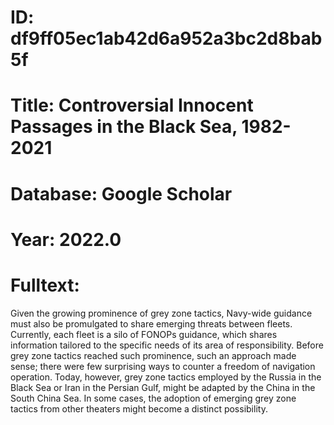 # ID: df9ff05ec1ab42d6a952a3bc2d8bab5f
# Title: Controversial Innocent Passages in the Black Sea, 1982-2021
# Database: Google Scholar
# Year: 2022.0
# Fulltext:
Given the growing prominence of grey zone tactics, Navy-wide guidance must also be promulgated to share emerging threats between fleets.
Currently, each fleet is a silo of FONOPs guidance, which shares information tailored to the specific needs of its area of responsibility.
Before grey zone tactics reached such prominence, such an approach made sense; there were few surprising ways to counter a freedom of navigation operation.
Today, however, grey zone tactics employed by the Russia in the Black Sea or Iran in the Persian Gulf, might be adapted by the China in the South China Sea.
In some cases, the adoption of emerging grey zone tactics from other theaters might become a distinct possibility.